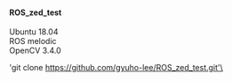 #### ROS_zed_test

Ubuntu 18.04  
ROS melodic  
OpenCV 3.4.0  

\'git clone https://github.com/gyuho-lee/ROS_zed_test.git'\
